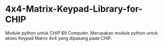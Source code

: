# 4x4-Matrix-Keypad-Library-for-CHIP
Module python untuk CHIP $9 Computer. Merupakan module python untuk akses Keypad Matrix 4x4 yang dipasang pada CHIP.
